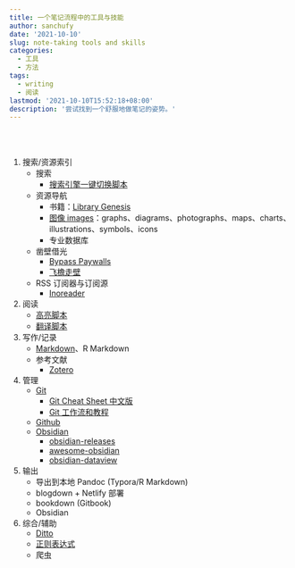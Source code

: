 ```yaml
---
title: 一个笔记流程中的工具与技能
author: sanchufy
date: '2021-10-10'
slug: note-taking tools and skills
categories:
  - 工具
  - 方法
tags:
  - writing
  - 阅读
lastmod: '2021-10-10T15:52:18+08:00'
description: '尝试找到一个舒服地做笔记的姿势。'
---
```


<br><br>

1. 搜索/资源索引
    - 搜索
        - [搜索引擎一键切换脚本](/p/21/09/userscript-one-click-jumping/)
    - 资源导航
        - 书籍：[Library Genesis](https://libgen.is/)
        - [图像 images](https://en.wikipedia.org/wiki/Visualization_%28graphics%29)：graphs、diagrams、photographs、maps、charts、illustrations、symbols、icons
        - 专业数据库
    - 凿壁借光
        - [Bypass Paywalls](https://github.com/iamadamdev/bypass-paywalls-chrome)
        - [飞檐走壁](/n/21/10/over-the-wall/)
    - RSS 订阅器与订阅源
        - [Inoreader](https://www.inoreader.com/)
2. 阅读
    - [高亮脚本](/p/21/09/userscript-scientific-article-word-highlight/)
    - [翻译脚本](/p/21/08/userscript-scientific-article-title-translation/)
3. 写作/记录
    - [Markdown](/s/21/10/markdown-intro/)、R Markdown
    - 参考文献
        - [Zotero](https://www.zotero.org/support/start)
4. 管理
    - [Git](https://git-scm.com/book/zh/v2)
        - [Git Cheat Sheet 中文版](https://github.com/arslanbilal/git-cheat-sheet/blob/master/other-sheets/git-cheat-sheet-zh.md)
        - [Git 工作流和教程](https://github.com/oldratlee/translations/tree/master/git-workflows-and-tutorials)
    - [Github](https://docs.github.com/cn/get-started)
    - [Obsidian](https://obsidian.md/)
        - [obsidian-releases](https://github.com/obsidianmd/obsidian-releases)
        - [awesome-obsidian](https://github.com/kmaasrud/awesome-obsidian)
        - [obsidian-dataview](https://github.com/blacksmithgu/obsidian-dataview)
5. 输出
    - 导出到本地 Pandoc (Typora/R Markdown)
    - blogdown + Netlify 部署
    - bookdown (Gitbook)
    - Obsidian
0. 综合/辅助
    - [Ditto](https://github.com/sabrogden/Ditto)
    - [正则表达式](/s/21/10/regex-intro/)
    - 爬虫
